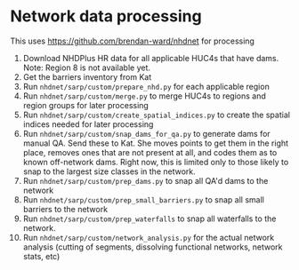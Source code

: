 # Network data processing

This uses https://github.com/brendan-ward/nhdnet for processing

1. Download NHDPlus HR data for all applicable HUC4s that have dams. Note: Region 8 is not available yet.
2. Get the barriers inventory from Kat
3. Run `nhdnet/sarp/custom/prepare_nhd.py` for each applicable region
4. Run `nhdnet/sarp/custom/merge.py` to merge HUC4s to regions and region groups for later processing
5. Run `nhdnet/sarp/custom/create_spatial_indices.py` to create the spatial indices needed for later processing
6. Run `nhdnet/sarp/custom/snap_dams_for_qa.py` to generate dams for manual QA. Send these to Kat. She moves points to get them in the right place, removes ones that are not present at all, and codes them as to known off-network dams. Right now, this is limited only to those likely to snap to the largest size classes in the network.
7. Run `nhdnet/sarp/custom/prep_dams.py` to snap all QA'd dams to the network
8. Run `nhdnet/sarp/custom/prep_small_barriers.py` to snap all small barriers to the network
9. Run `nhdnet/sarp/custom/prep_waterfalls` to snap all waterfalls to the network.
10. Run `nhdnet/sarp/custom/network_analysis.py` for the actual network analysis (cutting of segments, dissolving functional networks, network stats, etc)
